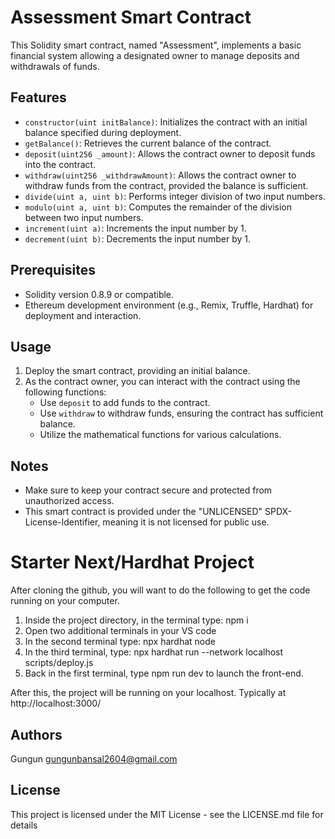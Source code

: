 # Assessment Smart Contract

This Solidity smart contract, named "Assessment", implements a basic financial system allowing a designated owner to manage deposits and withdrawals of funds.

## Features

- `constructor(uint initBalance)`: Initializes the contract with an initial balance specified during deployment.
- `getBalance()`: Retrieves the current balance of the contract.
- `deposit(uint256 _amount)`: Allows the contract owner to deposit funds into the contract.
- `withdraw(uint256 _withdrawAmount)`: Allows the contract owner to withdraw funds from the contract, provided the balance is sufficient.
- `divide(uint a, uint b)`: Performs integer division of two input numbers.
- `modulo(uint a, uint b)`: Computes the remainder of the division between two input numbers.
- `increment(uint a)`: Increments the input number by 1.
- `decrement(uint b)`: Decrements the input number by 1.

## Prerequisites

- Solidity version 0.8.9 or compatible.
- Ethereum development environment (e.g., Remix, Truffle, Hardhat) for deployment and interaction.

## Usage

1. Deploy the smart contract, providing an initial balance.
2. As the contract owner, you can interact with the contract using the following functions:
   - Use `deposit` to add funds to the contract.
   - Use `withdraw` to withdraw funds, ensuring the contract has sufficient balance.
   - Utilize the mathematical functions for various calculations.

## Notes

- Make sure to keep your contract secure and protected from unauthorized access.
- This smart contract is provided under the "UNLICENSED" SPDX-License-Identifier, meaning it is not licensed for public use.



# Starter Next/Hardhat Project

After cloning the github, you will want to do the following to get the code running on your computer.

1. Inside the project directory, in the terminal type: npm i
2. Open two additional terminals in your VS code
3. In the second terminal type: npx hardhat node
4. In the third terminal, type: npx hardhat run --network localhost scripts/deploy.js
5. Back in the first terminal, type npm run dev to launch the front-end.

After this, the project will be running on your localhost. 
Typically at http://localhost:3000/


## Authors

Gungun
gungunbansal2604@gmail.com


## License

This project is licensed under the MIT License - see the LICENSE.md file for details